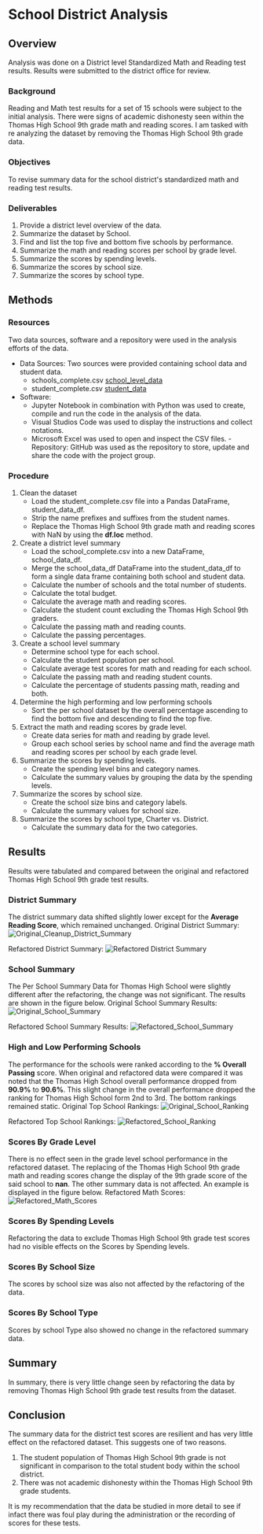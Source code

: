 # School District Analysis

## Overview
Analysis was done on a District level Standardized Math and Reading test results. Results were submitted to the district office for review.

### Background
Reading and Math test results for a set of 15 schools were subject to the initial analysis. There were signs of academic dishonesty seen within the Thomas High School 9th grade math and reading scores. I am tasked with re analyzing the dataset by removing the Thomas High School 9th grade data.

### Objectives
To revise summary data for the school district's standardized math and reading test results.

### Deliverables
1. Provide a district level overview of the data.
2. Summarize the dataset by School.
3. Find and list the top five and bottom five schools by performance.
4. Summarize the math and reading scores per school by grade level.
5. Summarize the scores by spending levels.
6. Summarize the scores by school size.
7. Summarize the scores by school type.

## Methods

### Resources
Two data sources, software and a repository were used in the analysis efforts of the data.
- Data Sources: Two sources were provided containing school data and student data.
    - schools_complete.csv [school_level_data](Resources/schools_complete.csv)
    - student_complete.csv [student_data](Resources/students_complete.csv)
- Software:
    - Jupyter Notebook in combination with Python was used to create, compile and run the code in the analysis of the data.
    - Visual Studios Code was used to display the instructions and collect notations.
    - Microsoft Excel was used to open and inspect the CSV files.
-Repository: GitHub was used as the repository to store, update and share the code with the project group.

### Procedure
1. Clean the dataset
    - Load the student_complete.csv file into a Pandas DataFrame, student_data_df.
    - Strip the name prefixes and suffixes from the student names.
    - Replace the Thomas High School 9th grade math and reading scores with NaN by using the **df.loc** method.
2. Create a district level summary
    - Load the school_complete.csv into a new DataFrame, school_data_df.
    - Merge the school_data_df DataFrame into the student_data_df to form a single data frame containing both school and student data.
    - Calculate the number of schools and the total number of students.
    - Calculate the total budget.
    - Calculate the average math and reading scores.
    - Calculate the student count excluding the Thomas High School 9th graders.
    - Calculate the passing math and reading counts.
    - Calculate the passing percentages.
3. Create a school level summary
    - Determine school type for each school.
    - Calculate the student population per school.
    - Calculate average test scores for math and reading for each school.
    - Calculate the passing math and reading student counts.
    - Calculate the percentage of students passing math, reading and both.
4. Determine the high performing and low performing schools
    - Sort the per school dataset by the overall percentage ascending to find the bottom five and descending to find the top five.
5. Extract the math and reading scores by grade level.
    - Create data series for math and reading by grade level.
    - Group each school series by school name and find the average math and reading scores per school by each grade level.
6. Summarize the scores by spending levels.
    - Create the spending level bins and category names.
    - Calculate the summary values by grouping the data by the spending levels.
7. Summarize the scores by school size.
    - Create the school size bins and category labels.
    - Calculate the summary values for school size.
8. Summarize the scores by school type, Charter vs. District.
    - Calculate the summary data for the two categories.

## Results
Results were tabulated and compared between the original and refactored Thomas High School 9th grade test results.

### District Summary
The district summary data shifted slightly lower except for the **Average Reading Score**, which remained unchanged.
Original District Summary:
![Original_Cleanup_District_Summary](Analysis/Original_District_Summary.PNG)

Refactored District Summary:
![Refactored District Summary](Analysis/Refactored_District_Summary.PNG)

### School Summary
The Per School Summary Data for Thomas High School were slightly different after the refactoring, the change was not significant. The results are shown in the figure below.
Original School Summary Results:
![Original_School_Summary](Analysis/Original_Per_School_Summary.PNG)

Refactored School Summary Results:
![Refactored_School_Summary](Analysis/Refactored_Per_School_Summary.PNG)

### High and Low Performing Schools
The performance for the schools were ranked according to the **% Overall Passing** score. When original and refactored data were compared it was noted that the Thomas High School overall performance dropped from **90.9%** to **90.6%**. This slight change in the overall performance dropped the ranking for Thomas High School form 2nd to 3rd.  The bottom rankings remained static.
Original Top School Rankings:
![Original_School_Ranking](Analysis/Original_Top5_Ranking.PNG)

Refactored Top School Rankings:
![Refactored_School_Ranking](Analysis/Refactore_Top5_Ranking.PNG)

### Scores By Grade Level
There is no effect seen in the grade level school performance in the refactored dataset. The replacing of the Thomas High School 9th grade math and reading scores change the display of the 9th grade score of the said school to **nan**.  The other summary data is not affected.  An example is displayed in the figure below.
Refactored Math Scores:
![Refactored_Math_Scores](Analysis/Refactored_Math_NaN_Show.PNG)

### Scores By Spending Levels
Refactoring the data to exclude Thomas High School 9th grade test scores had no visible effects on the Scores by Spending levels.

### Scores By School Size
The scores by school size was also not affected by the refactoring of the data.

### Scores By School Type
Scores by school Type also showed no change in the refactored summary data.

## Summary
In summary, there is very little change seen by refactoring the data by removing Thomas High School 9th grade test results from the dataset.

## Conclusion
The summary data for the district test scores are resilient and has very little effect on the refactored dataset. This suggests one of two reasons.
1. The student population of Thomas High School 9th grade is not significant in comparison to the total student body within the school district.
2. There was not academic dishonesty within the Thomas High School 9th grade students.

It is my recommendation that the data be studied in more detail to see if infact there was foul play during the administration or the recording of scores for these tests.
